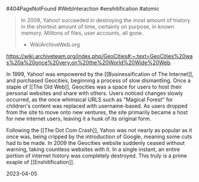 #404PageNotFound #WebInteraction #enshitification #atomic 

>In 2009, Yahoo! succeeded in destroying the most amount of history in the shortest amount of time, certainly on purpose, in known memory. Millions of files, user accounts, all gone.
>- WikiArchiveWeb.org

https://wiki.archiveteam.org/index.php/GeoCities#:~:text=GeoCities%20was%20a%20once%20very,on%20the%20World%20Wide%20Web.

In 1999, Yahoo! was empowered by the [[Businessification of The Internet]], and purchased Geocities, beginning a process of slow dismantling. Once a staple of [[The Old Web]], Geocities was a space for users to host their personal websites and share with others. Users noticed changes slowly occurred, as the once whimsical URLS such as "Magical Forest" for children's content was replaced with username-based. As users dropped from the site to move onto new ventures, the site primarily became a host for new internet users, leaving it a husk of its original form.

Following the [[The Dot Com Crash]], Yahoo was not nearly as popular as it once was, being cripped by the introduction of Google, meaning some cuts had to be made. In 2009 the Geocities website suddenly ceased without warning, taking countless websites with it. In a single instant, an entire portion of internet history was completely destroyed. This truly is a prime exaple of [[Enshitification]].

2023-04-05